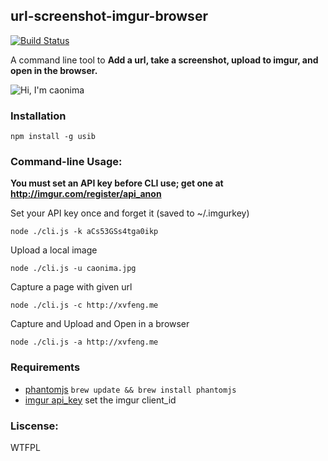 ## url-screenshot-imgur-browser

[![Build Status](https://travis-ci.org/fraserxu/usib.png?branch=master)](https://travis-ci.org/fraserxu/usib)

A command line tool to **Add a url, take a screenshot, upload to imgur, and open in the browser.**

![Hi, I'm caonima](https://raw.github.com/fraserxu/usib/master/caonima.jpg)


### Installation

    npm install -g usib


### Command-line Usage:

**You must set an API key before CLI use; get one at http://imgur.com/register/api_anon**

Set your API key once and forget it (saved to ~/.imgurkey)

    node ./cli.js -k aCs53GSs4tga0ikp

Upload a local image

    node ./cli.js -u caonima.jpg

Capture a page with given url

    node ./cli.js -c http://xvfeng.me

Capture and Upload and Open in a browser

    node ./cli.js -a http://xvfeng.me


### Requirements
* [phantomjs](http://phantomjs.org/download.html) `brew update && brew install phantomjs`
* [imgur api_key](https://imgur.com/register/api_anon) set the imgur client_id

### Liscense:

WTFPL